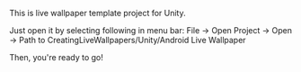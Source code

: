This is live wallpaper template project for Unity.

Just open it by selecting following in menu bar: File -> Open Project -> Open -> Path to CreatingLiveWallpapers/Unity/Android Live Wallpaper

Then, you're ready to go!
